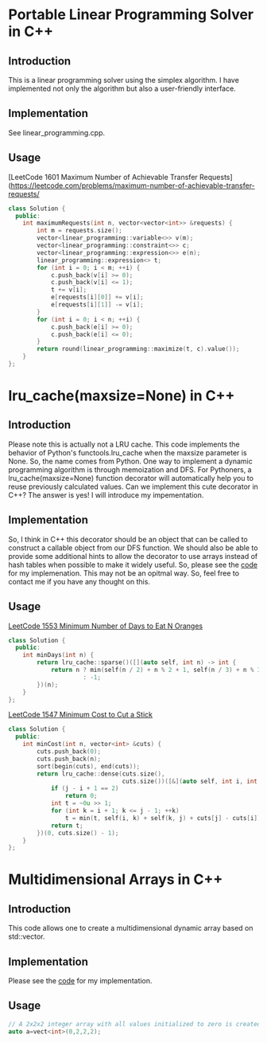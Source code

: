 # Portable Linear Programming Solver in C++
## Introduction
This is a linear programming solver using the simplex algorithm. I have implemented not only the algorithm but also a user-friendly interface.
## Implementation
See linear_programming.cpp.
## Usage
[LeetCode 1601 Maximum Number of Achievable Transfer Requests](https://leetcode.com/problems/maximum-number-of-achievable-transfer-requests/
```cpp
class Solution {
  public:
    int maximumRequests(int n, vector<vector<int>> &requests) {
        int m = requests.size();
        vector<linear_programming::variable<>> v(m);
        vector<linear_programming::constraint<>> c;
        vector<linear_programming::expression<>> e(n);
        linear_programming::expression<> t;
        for (int i = 0; i < m; ++i) {
            c.push_back(v[i] >= 0);
            c.push_back(v[i] <= 1);
            t += v[i];
            e[requests[i][0]] += v[i];
            e[requests[i][1]] -= v[i];
        }
        for (int i = 0; i < n; ++i) {
            c.push_back(e[i] >= 0);
            c.push_back(e[i] <= 0);
        }
        return round(linear_programming::maximize(t, c).value());
    }
};
```
# lru_cache(maxsize=None) in C++
## Introduction
Please note this is actually not a LRU cache. This code implements the behavior of Python's functools.lru_cache when the maxsize parameter is None. So, the name comes from Python. One way to implement a dynamic programming algorithm is through memoization and DFS. For Pythoners, a lru_cache(maxsize=None) function decorator will automatically help you to reuse previously calculated values. Can we implement this cute decorator in C++? The answer is yes! I will introduce my impementation.
## Implementation
So, I think in C++ this decorator should be an object that can be called to construct a callable object from our DFS function. We should also be able to provide some additional hints to allow the decorator to use arrays instead of hash tables when possible to make it widely useful. So, please see the [code](https://github.com/blockader/CPPTools/blob/master/lru_cache.cpp) for my implemenation. This may not be an opitmal way. So, feel free to contact me if you have any thought on this.
## Usage
[LeetCode 1553 Minimum Number of Days to Eat N Oranges](https://leetcode.com/problems/minimum-number-of-days-to-eat-n-oranges/)
```cpp
class Solution {
  public:
    int minDays(int n) {
        return lru_cache::sparse()([](auto self, int n) -> int {
            return n ? min(self(n / 2) + n % 2 + 1, self(n / 3) + n % 3 + 1)
                     : -1;
        })(n);
    }
};
```
[LeetCode 1547 Minimum Cost to Cut a Stick](https://leetcode.com/problems/minimum-cost-to-cut-a-stick/)
```cpp
class Solution {
  public:
    int minCost(int n, vector<int> &cuts) {
        cuts.push_back(0);
        cuts.push_back(n);
        sort(begin(cuts), end(cuts));
        return lru_cache::dense(cuts.size(),
                                cuts.size())([&](auto self, int i, int j) {
            if (j - i + 1 == 2)
                return 0;
            int t = ~0u >> 1;
            for (int k = i + 1; k <= j - 1; ++k)
                t = min(t, self(i, k) + self(k, j) + cuts[j] - cuts[i]);
            return t;
        })(0, cuts.size() - 1);
    }
};
```
# Multidimensional Arrays in C++
## Introduction
This code allows one to create a multidimensional dynamic array based on std::vector.
## Implementation
Please see the [code](https://github.com/blockader/CPPTools/blob/master/vect.cpp) for my implementation.
## Usage
```cpp
// A 2x2x2 integer array with all values initialized to zero is created.
auto a=vect<int>(0,2,2,2);
```
